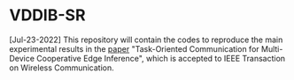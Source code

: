 # VDDIB-SR

[Jul-23-2022] This repository will contain the codes to reproduce the main experimental results in the [paper](https://arxiv.org/abs/2109.00172) "Task-Oriented Communication for Multi-Device Cooperative Edge Inference", which is accepted to IEEE Transaction on Wireless Communication.



